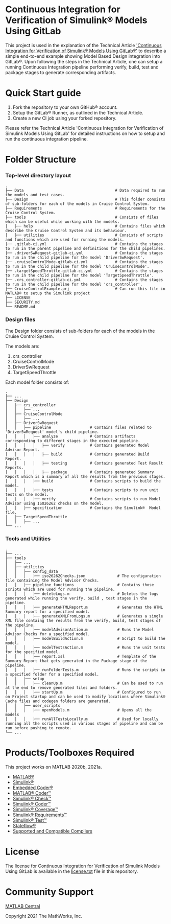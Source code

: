 <h1>Continuous Integration for Verification of Simulink® Models Using GitLab</h1>

This project is used in the explanation of the Technical Article ['Continuous Integration for Verification of Simulink® Models Using GitLab®'](https://www.mathworks.com/company/newsletters/articles/continuous-integration-for-verification-of-simulink-models-using-gitlab.html) to describe a simple end-to-end example showing Model Based Design integration into GitLab®. Upon following the steps in the Technical Article, one can setup a running Continuous Integration pipeline performing verify, build, test and package stages to generate corresponding artifacts.



Quick Start guide
==================
1. Fork the repository to your own GitHub® account.
2. Setup the GitLab® Runner, as outlined in the Technical Article.
3. Create a new CI job using your forked repository.

Please refer the Technical Article 'Continuous Integration for Verification of Simulink Models Using GitLab' for detailed instructions on how to setup and run the continuous integration pipeline.



Folder Structure
================

### Top-level directory layout

    .
    ├── Data                                        # Data required to run the models and test cases.
    ├── Design                                      # This folder consists of sub-folders for each of the models in Cruise Control System.
    ├── Requirements                                # Requirements for the Cruise Control System.
    ├── tools                                       # Consists of files which can be useful while working with the models.
    │   ├── help                                    # Contains files which describe the Cruise Control System and its behaviour.
    │   ├── utilities                               # Consists of scripts and functions which are used for running the models.
    ├── .gitlab-ci.yml                              # Contains the stages to run in the parent pipeline and definitions for the child pipelines.
    ├── .driverSwRequest-gitlab-ci.yml              # Contains the stages to run in the child pipeline for the model 'DriverSwRequest'.
    ├── .cruiseControlMode-gitlab-ci.yml            # Contains the stages to run in the child pipeline for the model 'CruiseControlMode'.
    ├── .targetSpeedThrottle-gitlab-ci.yml          # Contains the stages to run in the child pipeline for the model 'TargetSpeedThrottle'.
    ├── .crs_controller-gitlab-ci.yml               # Contains the stages to run in the child pipeline for the model 'crs_controller'.
    ├── CruiseControlExample.prj                    # Can run this file in MATLAB® to setup the Simulink project
    ├── LICENSE
    ├── SECURITY.md
    └── README.md

### Design files
The Design folder consists of sub-folders for each of the models in the Cruise Control System.

The models are:
1. crs_controller
2. CruiseControlMode
3. DriverSwRequest
4. TargetSpeedThrottle

Each model folder consists of:

    .
    ├── ...
    ├── Design
    │   ├── crs_controller
    │   │   ├── ...
    │   ├── CruiseControlMode
    │   │   ├── ...
    │   ├── DriverSwRequest
    │   │   ├── pipeline                 # Contains files related to 'DriverSwRequest' model's child pipeline.
    │   │   │   ├── analyze              # Contains artifacts corresponding to different stages in the executed pipeline.
    │   │   │   │   ├── verify           # Contains generated Model Advisor Report.
    │   │   │   │   ├── build            # Contains generated Build Report.
    │   │   │   │   ├── testing          # Contains generated Test Result Reports.
    │   │   │   │   ├── package          # Contains generated Summary Report which is a summary of all the results from the previous stages.
    │   │   │   ├── build                # Contains scripts to build the model.
    │   │   │   ├── tests                # Contains scripts to run unit tests on the model.
    │   │   │   ├── verify               # Contains scripts to run Model Advisor using ISO26262 checks on the model.
    │   │   ├── specification            # Contains the Simulink®  Model file.
    │   ├── TargetSpeedThrottle
    │   │   ├── ...
    └── ...


### Tools and Utilities

    .
    ├── ...
    ├── tools
    │   ├── ...
    │   ├── utilities
    │   │   ├── config_data
    │   │   │   ├── iso26262Checks.json              # The configuration file containing the Model Advisor Checks.
    │   │   ├── pipeline_functions                   # Contains those scripts which are used for running the pipeline.
    │   │   │   ├── deleteLogs.m                     # Deletes the logs generated while running the verify, build , test stages in the pipeline.
    │   │   │   ├── generateHTMLReport.m             # Generates the HTML Summary report for a specified model.
    │   │   │   ├── generateXMLFromLogs.m            # Generates a single XML file containg the results from the verify, build, test stages of the pipeline.
    │   │   │   ├── modelAdvisorAction.m             # Runs the Model Advisor Checks for a specified model.
    │   │   │   ├── modelBuildAction.m               # Script to build the model.
    │   │   │   ├── modelTestsAction.m               # Runs the unit tests for the specified model.
    │   │   │   ├── report.xsl                       # Template of the Summary Report that gets generated in the Package stage of the pipeline.
    │   │   │   ├── runFolderTests.m                 # Runs the scripts in a specified folder for a specified model.
    │   │   ├── setup
    │   │   │   ├── cleanUp.m                        # Can be used to run at the end to remove generated files and folders.
    │   │   │   ├── startUp.m                        # Configured to run on Project startup and can be used to modify locations where Simulink® Cache files and codegen folders are generated.
    │   │   ├── user_scripts
    │   │   │   ├── openModels.m                     # Opens all the models
    │   │   │   ├── runAllTestsLocally.m             # Used for locally running all the scripts used in various stages of pipeline and can be run before pushing to remote.
    └── ...



Products/Toolboxes Required
===========================
This project works on MATLAB 2020b, 2021a.
- [MATLAB®](https://www.mathworks.com/products/matlab.html)
- [Simulink®](https://www.mathworks.com/products/simulink.html)
- [Embedded Coder®](https://www.mathworks.com/products/embedded-coder.html)
- [MATLAB® Coder™](https://www.mathworks.com/products/matlab-coder.html)
- [Simulink® Check™](https://www.mathworks.com/products/simulink-check.html)
- [Simulink® Coder™](https://www.mathworks.com/products/simulink-coder.html)
- [Simulink® Coverage™](https://www.mathworks.com/products/simulink-coverage.html)
- [Simulink® Requirements™](https://www.mathworks.com/products/simulink-requirements.html)
- [Simulink® Test™](https://www.mathworks.com/products/simulink-test.html)
- [Stateflow®](https://www.mathworks.com/products/stateflow.html)
- [Supported and Compatible Compilers](https://www.mathworks.com/support/requirements/supported-compilers.html)



License
=======
The license for Continuous Integration for Verification of Simulink Models Using GitLab is available in the [license.txt](license.txt) file in this repository.



Community Support
=================
[MATLAB Central](https://www.mathworks.com/matlabcentral/)


Copyright 2021 The MathWorks, Inc.
